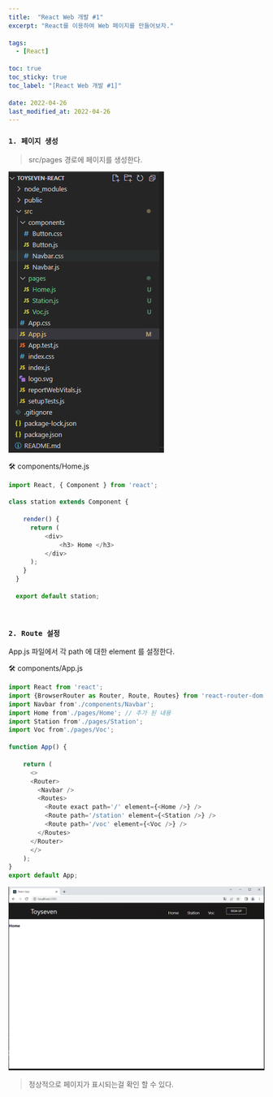 ```yaml
---
title:  "React Web 개발 #1"
excerpt: "React를 이용하여 Web 페이지를 만들어보자."

tags:
  - [React]

toc: true
toc_sticky: true
toc_label: "[React Web 개발 #1]"
 
date: 2022-04-26
last_modified_at: 2022-04-26
---
```


### ``1. 페이지 생성``

> src/pages 경로에 페이지를 생성한다.

![VMWare](/assets/image/react/React_toyseven_react_03.PNG)

🛠 components/Home.js

```js
import React, { Component } from 'react';

class station extends Component {

    render() {
      return (
          <div>
              <h3> Home </h3>
          </div>
      );
    }
  }
  
  export default station;
```

<br>

### ``2. Route 설정``

App.js 파일에서 각 path 에 대한 element 를 설정한다.


🛠 components/App.js

```js
import React from 'react';
import {BrowserRouter as Router, Route, Routes} from 'react-router-dom';
import Navbar from'./components/Navbar';
import Home from'./pages/Home'; // 추가 된 내용
import Station from'./pages/Station';
import Voc from'./pages/Voc';

function App() {

    return (
      <>
      <Router>
        <Navbar />
        <Routes>
          <Route exact path='/' element={<Home />} />
          <Route path='/station' element={<Station />} />
          <Route path='/voc' element={<Voc />} />
        </Routes>
      </Router>
      </>
    );
}
export default App;
```

![VMWare](/assets/image/react/React_toyseven_react_04.PNG)


> 정상적으로 페이지가 표시되는걸 확인 할 수 있다.